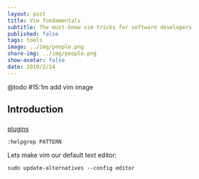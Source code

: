```yaml
---
layout: post
title: Vim fundamentals
subtitle: The must-know vim tricks for software developers
published: false
tags: tools
image: ../img/people.png
share-img: ../img/people.png
show-avatar: false
date: 2019/2/14
---
```


@todo #15:1m add vim image


## Introduction

###

[plugins](https://github.com/thoughtstream/Damian-Conway-s-Vim-Setup)

```
:helpgrep PATTERN
```

Lets make vim our default text editor:

```git
sudo update-alternatives --config editor
```